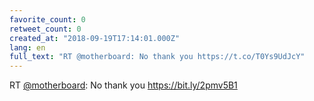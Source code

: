 ```yaml
---
favorite_count: 0
retweet_count: 0
created_at: "2018-09-19T17:14:01.000Z"
lang: en
full_text: "RT @motherboard: No thank you https://t.co/T0Ys9UdJcY"
---
```


RT [@motherboard](https://twitter.com/motherboard): No thank you
<https://bit.ly/2pmv5B1>
